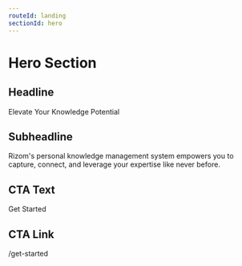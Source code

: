 ```yaml
---
routeId: landing
sectionId: hero
---
```


# Hero Section

## Headline

Elevate Your Knowledge Potential

## Subheadline

Rizom's personal knowledge management system empowers you to capture, connect, and leverage your expertise like never before.

## CTA Text

Get Started

## CTA Link

/get-started
